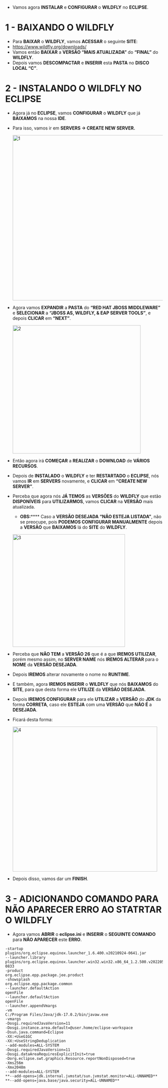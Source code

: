 - Vamos agora **INSTALAR** e **CONFIGURAR** o **WILDFLY** no **ECLIPSE**.

# 1 - BAIXANDO O WILDFLY

- Para **BAIXAR** o **WILDFLY**, vamos **ACESSAR** o seguinte **SITE**:
- https://www.wildfly.org/downloads/
- Vamos então **BAIXAR** a **VERSÃO “MAIS ATUALIZADA”** do **“FINAL”** do **WILDFLY**.
- Depois vamos **DESCOMPACTAR** e **INSERIR** esta **PASTA** no **DISCO LOCAL “C”**.

# 2 - INSTALANDO O WILDFLY NO ECLIPSE

- Agora já no **ECLIPSE**, vamos **CONFIGURAR** o **WILDFLY** que já **BAIXAMOS** na nossa **IDE**.
- Para isso, vamos ir em **SERVERS → CREATE NEW SERVER.**

    <p>
        <img width="527" alt="1" src="https://github.com/rafaelsulimann/dev-pro-tips/assets/97992737/5c22ff94-bcf7-4ffb-9ed5-0a9360a7e1b8">
    </p>

- Agora vamos **EXPANDIR** a **PASTA** do **“RED HAT JBOSS MIDDLEWARE”** e **SELECIONAR** a **“JBOSS AS, WILDFLY, & EAP SERVER TOOLS”**, e depois **CLICAR** em **“NEXT”**.

    <p>
        <img width="409" alt="2" src="https://github.com/rafaelsulimann/dev-pro-tips/assets/97992737/4716a822-a5d4-43f3-abff-7b4053d7a974">
    </p>

- Então agora irá **COMEÇAR** a **REALIZAR** o **DOWNLOAD** de **VÁRIOS RECURSOS**.
- Depois de **INSTALADO** o **WILDFLY** e ter **RESTARTADO** o **ECLIPSE**, nós vamos **IR** em **SERVERS** novamente, e **CLICAR** em **“CREATE NEW SERVER”**.
- Perceba que agora nós **JÁ TEMOS** as **VERSÕES** do **WILDFLY** que estão **DISPONÍVEIS** para **UTILIZARMOS**, vamos **CLICAR** na **VERSÃO** mais atualizada.
    - **OBS:****** Caso a **VERSÃO DESEJADA “NÃO ESTEJA LISTADA”**, não se preocupe, pois **PODEMOS CONFIGURAR MANUALMENTE** depois a **VERSÃO** que **BAIXAMOS** lá do **SITE** do **WILDFLY**.

    <p>
        <img width="359" alt="3" src="https://github.com/rafaelsulimann/dev-pro-tips/assets/97992737/7372d177-9f82-43b1-a063-b30e772ee64d">
    </p>

- Perceba que **NÃO TEM** a **VERSÃO 26** que é a que **IREMOS UTILIZAR**, porém mesmo assim, no **SERVER NAME** nós **IREMOS ALTERAR** para o **NOME** da **VERSÃO DESEJADA**.
- Depois **IREMOS** alterar novamente o nome no **RUNTIME**.
- E também, agora **IREMOS INSERIR** o **WILDFLY** que nós **BAIXAMOS** do **SITE**, para que desta forma ele **UTILIZE** da **VERSÃO DESEJADA**.
- Depois **IREMOS CONFIGURAR** para ele **UTILIZAR** a **VERSÃO** do **JDK** da forma **CORRETA**, caso ele **ESTEJA** com uma **VERSÃO** que **NÃO É** a **DESEJADA**.
- Ficará desta forma:

    <p>
        <img width="462" alt="4" src="https://github.com/rafaelsulimann/dev-pro-tips/assets/97992737/198fab7b-036a-405a-a51d-15d6e164f613">
    </p>

- Depois disso, vamos dar um **FINISH**.

# 3 - ADICIONANDO COMANDO PARA NÃO APARECER ERRO AO STATRTAR O WILDFLY

- Agora vamos **ABRIR** o **eclipse.ini** e **INSERIR** o **SEGUINTE COMANDO** para **NÃO APARECER** este **ERRO**.

```
-startup
plugins/org.eclipse.equinox.launcher_1.6.400.v20210924-0641.jar
--launcher.library
plugins/org.eclipse.equinox.launcher.win32.win32.x86_64_1.2.500.v20220509-0833
-product
org.eclipse.epp.package.jee.product
-showsplash
org.eclipse.epp.package.common
--launcher.defaultAction
openFile
--launcher.defaultAction
openFile
--launcher.appendVmargs
-vm
C:/Program Files/Java/jdk-17.0.2/bin/javaw.exe
-vmargs
-Dosgi.requiredJavaVersion=11
-Dosgi.instance.area.default=@user.home/eclipse-workspace
-Dsun.java.command=Eclipse
-XX:+UseG1GC
-XX:+UseStringDeduplication
--add-modules=ALL-SYSTEM
-Dosgi.requiredJavaVersion=11
-Dosgi.dataAreaRequiresExplicitInit=true
-Dorg.eclipse.swt.graphics.Resource.reportNonDisposed=true
-Xms256m
-Xmx2048m
--add-modules=ALL-SYSTEM
**--add-opens=jdk.internal.jvmstat/sun.jvmstat.monitor=ALL-UNNAMED**
**--add-opens=java.base/java.security=ALL-UNNAMED**
```
